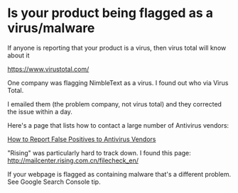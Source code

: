 ﻿# Is your product being flagged as a virus/malware

If anyone is reporting that your product is a virus, then virus total will know about it

https://www.virustotal.com/

One company was flagging NimbleText as a virus. I found out who via Virus Total.

I emailed them (the problem company, not virus total) and they corrected the issue within a day.

Here's a page that lists how to contact a large number of Antivirus vendors:

[How to Report False Positives to Antivirus Vendors](http://www.virus-removal-help.com/how-to-report-false-positives-to-antivirus-vendors/)

"Rising" was particularly hard to track down. I found this page: http://mailcenter.rising.com.cn/filecheck_en/

If your webpage is flagged as containing malware that's a different problem. See Google Search Console tip.